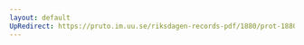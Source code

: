 ```yaml
---
layout: default
UpRedirect: https://pruto.im.uu.se/riksdagen-records-pdf/1880/prot-1880--fk--005/prot-1880--fk--005_001.pdf
---
```

